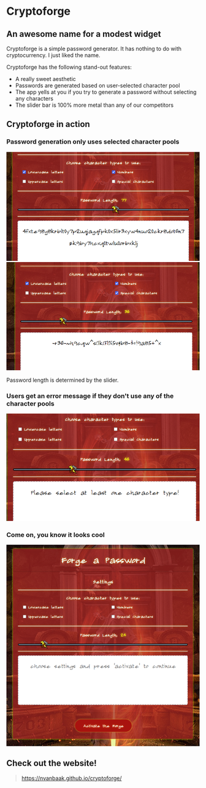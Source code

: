 # Cryptoforge
## An awesome name for a modest widget

Cryptoforge is a simple password generator.  It has nothing to do with cryptocurrency.  I just liked the name.

Cryptoforge has the following stand-out features:
* A really sweet aesthetic
* Passwords are generated based on user-selected character pool
* The app yells at you if you try to generate a password without selecting any characters
* The slider bar is 100% more metal than any of our competitors

## Cryptoforge in action

### Password generation only uses selected character pools

<img src="./Assets/readme-sample-password-1.png" alt="password using only lowercase and numbers">
<img src="./Assets/readme-sample-password-2.png" alt="password using lowercase, numbers, and special characters">

Password length is determined by the slider.

### Users get an error message if they don't use any of the character pools

<img src="./Assets/readme-null-password.png" alt="error message after attempted generation">

### Come on, you know it looks cool

<img src="./Assets/readme-full-screenshot.png" alt="trust me it looks beautiful">

## Check out the website!

> https://nvanbaak.github.io/cryptoforge/